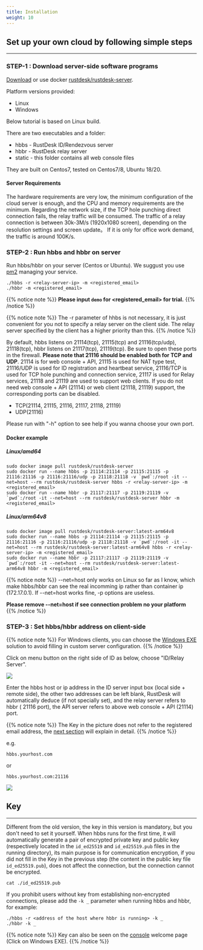 ```yaml
---
title: Installation 
weight: 10
---
```


## Set up your own cloud by following simple steps
-----------

### STEP-1 : Download server-side software programs

[Download](https://github.com/rustdesk/rustdesk-server/) or use docker [rustdesk/rustdesk-server](https://hub.docker.com/r/rustdesk/rustdesk-server/tags).

<!-- **Note:** You need [buy license](https://rustdesk.com/server/) When using this software -->

Platform versions provided:
  - Linux
  - Windows

Below tutorial is based on Linux build.

There are two executables and a folder:
   - hbbs - RustDesk ID/Rendezvous server
   - hbbr - RustDesk relay server
   - static - this folder contains all web console files

They are built on Centos7, tested on Centos7/8, Ubuntu 18/20.

#### Server Requirements
The hardware requirements are very low, the minimum configuration of the cloud server is enough, and the CPU and memory requirements are the minimum. Regarding the network size, if the TCP hole punching direct connection fails, the relay traffic will be consumed. The traffic of a relay connection is between 30k-3M/s (1920x1080 screen), depending on the resolution settings and screen update。 If it is only for office work demand, the traffic is around 100K/s.


### STEP-2 : Run hbbs and hbbr on server

Run hbbs/hbbr on your server (Centos or Ubuntu). We suggust you use [pm2](https://pm2.keymetrics.io/) managing your service.

```
./hbbs -r <relay-server-ip> -m <registered_email>
./hbbr -m <registered_email>
```

{{% notice note %}}
**Please input `demo` for <registered_email> for trial.**
{{% /notice %}}

{{% notice note %}}
The -r parameter of hhbs is not necessary, it is just convenient for you not to specify a relay server on the client side. The relay server specified by the client has a higher priority than this.
{{% /notice %}}

By default, hbbs listens on 21114(tcp), 21115(tcp) and 21116(tcp/udp), 21118(tcp), hbbr listens on 21117(tcp), 21119(tcp). Be sure to open these ports in the firewall. **Please note that 21116 should be enabled both for TCP and UDP**. 21114 is for web console + API, 21115 is used for NAT type test, 21116/UDP is used for ID registration and heartbeat service, 21116/TCP is used for TCP hole punching and connection service, 21117 is used for Relay services, 21118 and 21119 are used to support web clients. If you do not need web console + API (21114) or web client (21118, 21119) support, the corresponding ports can be disabled.

- TCP(21114, 21115, 21116, 21117, 21118, 21119)
- UDP(21116)

Please run with "-h" option to see help if you wanna choose your own port.

#### Docker example

##### Linux/amd64
```
sudo docker image pull rustdesk/rustdesk-server
sudo docker run --name hbbs -p 21114:21114 -p 21115:21115 -p 21116:21116 -p 21116:21116/udp -p 21118:21118 -v `pwd`:/root -it --net=host --rm rustdesk/rustdesk-server hbbs -r <relay-server-ip> -m <registered_email>
sudo docker run --name hbbr -p 21117:21117 -p 21119:21119 -v `pwd`:/root -it --net=host --rm rustdesk/rustdesk-server hbbr -m <registered_email>
```

##### Linux/arm64v8
```
sudo docker image pull rustdesk/rustdesk-server:latest-arm64v8
sudo docker run --name hbbs -p 21114:21114 -p 21115:21115 -p 21116:21116 -p 21116:21116/udp -p 21118:21118 -v `pwd`:/root -it --net=host --rm rustdesk/rustdesk-server:latest-arm64v8 hbbs -r <relay-server-ip> -m <registered_email>
sudo docker run --name hbbr -p 21117:21117 -p 21119:21119 -v `pwd`:/root -it --net=host --rm rustdesk/rustdesk-server:latest-arm64v8 hbbr -m <registered_email>
```

<a name="net-host"></a>

{{% notice note %}}
--net=host only works on Linux so far as I know, which make hbbs/hbbr can see the real incomming ip rather than container ip (172.17.0.1).
If --net=host works fine, -p options are useless.

**Please remove --net=host if see connection problem no your platform**
{{% /notice %}}


### STEP-3 : Set hbbs/hbbr address on client-side

{{% notice note %}}
For Windows clients, you can choose the [Windows EXE](/docs/en/self-host/console/#windows-exe) solution to avoid filling in custom server configuration.
{{% /notice %}}

Click on menu button on the right side of ID as below, choose "ID/Relay Server".

![](/docs/en/self-host/install/images/server-set-menu.png)

Enter the hbbs host or ip address in the ID server input box (local side + remote side), the other two addresses can be left blank, RustDesk will automatically deduce (if not specially set), and the relay server refers to hbbr ( 21116 port), the API server refers to above web console + API (21114) port.

{{% notice note %}}
The Key in the picture does not refer to the registered email address, the [next section](#key) will explain in detail.
{{% /notice %}}

e.g.

```
hbbs.yourhost.com
```

or

```
hbbs.yourhost.com:21116
```

![](/docs/en/self-host/install/images/server-set-window.png)

## Key
-----------
Different from the old version, the key in this version is mandatory, but you don't need to set it yourself. When hbbs runs for the first time, it will automatically generate a pair of encrypted private key and public key (respectively located in the `id_ed25519` and `id_ed25519.pub` files in the running directory), its main purpose is for communication encryption, if you did not fill in the Key in the previous step (the content in the public key file `id_ed25519.pub`), does not affect the connection, but the connection cannot be encrypted. 

````
cat ./id_ed25519.pub
````

If you prohibit users without key from establishing non-encrypted connections, please add the `-k _` parameter when running hbbs and hbbr, for example:
````
./hbbs -r <address of the host where hbbr is running> -k _
./hbbr -k _
````

{{% notice note %}}
Key can also be seen on the [console](/docs/en/self-host/console/) welcome page (Click on Windows EXE).
{{% /notice %}}

